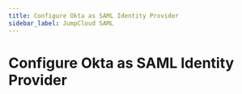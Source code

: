 ```yaml
---
title: Configure Okta as SAML Identity Provider
sidebar_label: JumpCloud SAML
---
```


# Configure Okta as SAML Identity Provider

